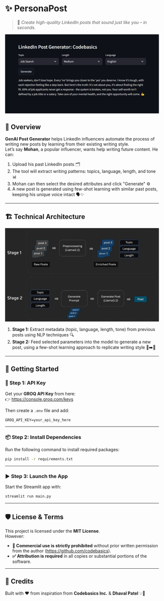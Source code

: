 # ✨ PersonaPost

> 🧠 *Create high-quality LinkedIn posts that sound just like you – in seconds.*

<img src="resources/tool.jpg"/>

## 📌 Overview

**GenAI Post Generator** helps LinkedIn influencers automate the process of writing new posts by learning from their existing writing style.  
Let’s say **Mohan**, a popular influencer, wants help writing future content. He can:

1. Upload his past LinkedIn posts 🗂️  
2. The tool will extract writing patterns: topics, language, length, and tone 📊  
3. Mohan can then select the desired attributes and click "Generate" ⚙️  
4. A new post is generated using few-shot learning with similar past posts, keeping his unique voice intact 🗣️✨

---

## 🏗️ Technical Architecture

<img src="resources/architecture.jpg"/>

1. **Stage 1:** Extract metadata (topic, language, length, tone) from previous posts using NLP techniques 🔍  
2. **Stage 2:** Feed selected parameters into the model to generate a new post, using a few-shot learning approach to replicate writing style 🧾➡️📝

---

## 🚀 Getting Started

### 🔐 Step 1: API Key
Get your **GROQ API Key** from here:  
👉 https://console.groq.com/keys

Then create a `.env` file and add:
```env
GROQ_API_KEY=your_api_key_here
```

---

### 📦 Step 2: Install Dependencies
Run the following command to install required packages:
```bash
pip install -r requirements.txt
```

---

### ▶️ Step 3: Launch the App
Start the Streamlit app with:
```bash
streamlit run main.py
```

---

## 🛡️ License & Terms

This project is licensed under the **MIT License**.  
However:

- **🚫 Commercial use is strictly prohibited** without prior written permission from the author (https://github.com/codebasics).
- **✅ Attribution is required** in all copies or substantial portions of the software.

---

## 🧾 Credits

Built with ❤️ from inspiration from **Codebasics Inc.**  & **Dhaval Patel**
💡🤖
